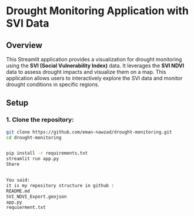 # Drought Monitoring Application with SVI Data

## Overview
This Streamlit application provides a visualization for drought monitoring using the **SVI (Social Vulnerability Index)** data. It leverages the **SVI NDVI** data to assess drought impacts and visualize them on a map. This application allows users to interactively explore the SVI data and monitor drought conditions in specific regions.

## Setup

### 1. Clone the repository:
```bash
git clone https://github.com/eman-nawzad/drought-monitoring.git
cd drought-monitoring


pip install -r requirements.txt
streamlit run app.py
Share


You said:
it is my repository structure in github :
README.md
SVI_NDVI_Export.geojson
app.py
requierment.txt                                                                                                                                                       
